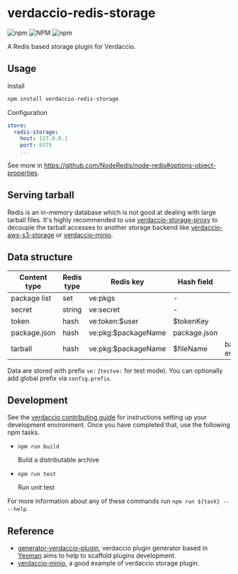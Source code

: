 # verdaccio-redis-storage

![npm](https://img.shields.io/npm/v/verdaccio-redis-storage) ![NPM](https://img.shields.io/npm/l/verdaccio-redis-storage) ![npm](https://img.shields.io/npm/dm/verdaccio-redis-storage)

A Redis based storage plugin for Verdaccio.

## Usage

Install

```bash
npm install verdaccio-redis-storage
```

Configuration

```yaml
store:
  redis-storage:
    host: 127.0.0.1
    port: 6379
    ...
```

See more in https://github.com/NodeRedis/node-redis#options-object-properties.

## Serving tarball

Redis is an in-memory database which is not good at dealing with large tarball files. It's highly recommended to use [verdaccio-storage-proxy](https://github.com/openupm/verdaccio-storage-proxy) to decouple the tarball accesses to another storage backend like [verdaccio-aws-s3-storage](https://github.com/verdaccio/monorepo/tree/master/plugins/aws-s3-storage) or [verdaccio-minio](https://github.com/barolab/verdaccio-minio).

## Data structure

| Content type | Redis type | Redis key           | Hash field   | Note           |
|--------------|------------|---------------------|--------------|----------------|
| package list | set        | ve:pkgs             | -            |                |
| secret       | string     | ve:secret           | -            |                |
| token        | hash       | ve:token:$user      | $tokenKey    |                |
| package.json | hash       | ve:pkg:$packageName | package.json |                |
| tarball      | hash       | ve:pkg:$packageName | $fileName    | base64 encoded |

Data are stored with prefix `ve:` (`testve:` for test mode). You can optionally add global prefix via `config.prefix`.

## Development

See the [verdaccio contributing guide](https://github.com/verdaccio/verdaccio/blob/master/CONTRIBUTING.md) for instructions setting up your development environment.
Once you have completed that, use the following npm tasks.

  - `npm run build`

    Build a distributable archive

  - `npm run test`

    Run unit test

For more information about any of these commands run `npm run ${task} -- --help`.

## Reference

- [generator-verdaccio-plugin](https://github.com/verdaccio/generator-verdaccio-plugin), verdaccio plugin generator based in [Yeoman](http://yeoman.io/) aims to help to scaffold plugins development.
- [verdaccio-minio](https://github.com/barolab/verdaccio-minio), a good example of verdaccio storage plugin.
